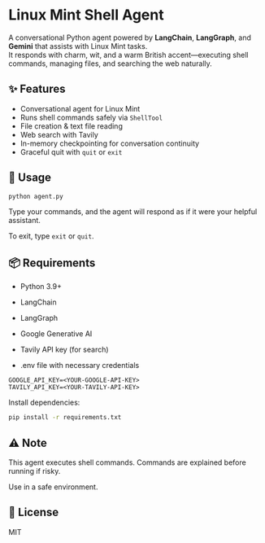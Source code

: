 # Linux Mint Shell Agent

A conversational Python agent powered by **LangChain**, **LangGraph**, and **Gemini** that assists with Linux Mint tasks.  
It responds with charm, wit, and a warm British accent—executing shell commands, managing files, and searching the web naturally.

## ✨ Features
- Conversational agent for Linux Mint
- Runs shell commands safely via `ShellTool`
- File creation & text file reading
- Web search with Tavily
- In-memory checkpointing for conversation continuity
- Graceful quit with `quit` or `exit`

## 🚀 Usage
```bash
python agent.py
```
Type your commands, and the agent will respond as if it were your helpful assistant.

To exit, type `exit` or `quit`.

## 📦 Requirements

- Python 3.9+

- LangChain

- LangGraph

- Google Generative AI

- Tavily API key (for search)

- .env file with necessary credentials

```.env
GOOGLE_API_KEY=<YOUR-GOOGLE-API-KEY>
TAVILY_API_KEY=<YOUR-TAVILY-API-KEY>
```

Install dependencies:
```bash
pip install -r requirements.txt
```

## ⚠️ Note

This agent executes shell commands. Commands are explained before running if risky.

Use in a safe environment.


## 📝 License
MIT